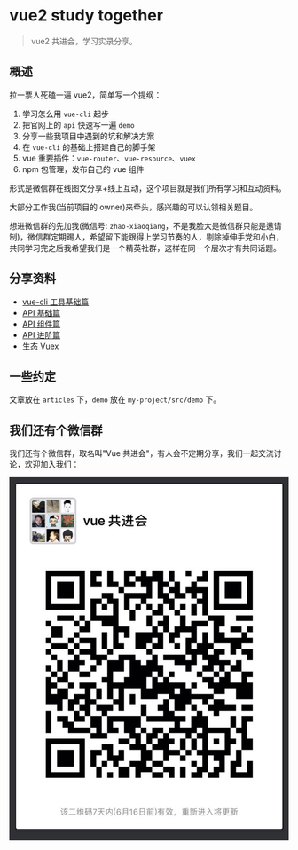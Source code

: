 # vue2 study together

> vue2 共进会，学习实录分享。

## 概述

拉一票人死磕一遍 vue2，简单写一个提纲：

1. 学习怎么用 `vue-cli` 起步
2. 把官网上的 `api` 快速写一遍 `demo`
3. 分享一些我项目中遇到的坑和解决方案
4. 在 `vue-cli` 的基础上搭建自己的脚手架
5. vue 重要插件：`vue-router`、`vue-resource`、`vuex`
6. npm 包管理，发布自己的 vue 组件

形式是微信群在线图文分享+线上互动，这个项目就是我们所有学习和互动资料。

大部分工作我(当前项目的 owner)来牵头，感兴趣的可以认领相关题目。

想进微信群的先加我(微信号: `zhao-xiaoqiang`，不是我脸大是微信群只能是邀请制)，微信群定期踢人，希望留下能跟得上学习节奏的人，剔除掉伸手党和小白，共同学习完之后我希望我们是一个精英社群，这样在同一个层次才有共同话题。

## 分享资料

- [vue-cli 工具基础篇](./articles/vue-cli-base.md)
- [API 基础篇](./articles/api-basic.md)
- [API 组件篇](./articles/api-component.md)
- [API 进阶篇](./articles/api-advanced.md)
- [生态 Vuex](./articles/vuex.md)

## 一些约定

文章放在 `articles` 下，`demo` 放在 `my-project/src/demo` 下。

## 我们还有个微信群

我们还有个微信群，取名叫"Vue 共进会"，有人会不定期分享，我们一起交流讨论，欢迎加入我们：

![微信二维码](Wechat.jpeg)